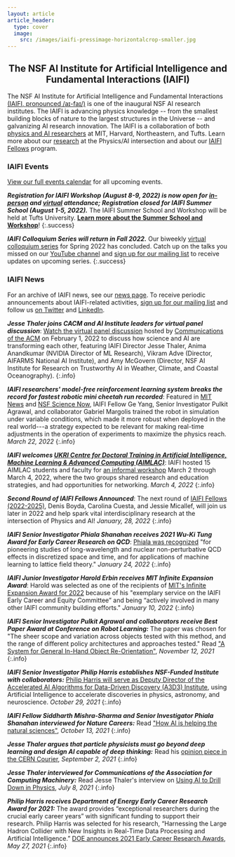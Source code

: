 ```yaml
---
layout: article
article_header:
  type: cover
  image:
    src: /images/iaifi-pressimage-horizontalcrop-smaller.jpg
---
```


<center>
<div style="max-width: 650px;">
<h2>The NSF AI Institute for Artificial Intelligence and Fundamental Interactions (IAIFI)</h2>
</div>
</center>

The NSF AI Institute for Artificial Intelligence and Fundamental Interactions [(IAIFI, pronounced /aɪ-faɪ/)](/about.html) is one of the inaugural NSF AI research institutes. The IAIFI is advancing physics knowledge -- from the smallest building blocks of nature to the largest structures in the Universe -- and galvanizing AI research innovation. The IAIFI is a collaboration of both [physics and AI researchers](/people.html) at MIT, Harvard, Northeastern, and Tufts.  Learn more about our [research](/research.html) at the Physics/AI intersection and about our [IAIFI Fellows](/fellows.html) program.

### IAIFI Events

[View our full events calendar](events-calendar.html) for all upcoming events.

***Registration for IAIFI Workshop (August 8-9, 2022) is now open for [in-person](https://iaifi-workshop-reg-fee.mit.edu/registration) and [virtual](https://forms.gle/XWDgpKP6GyNn7sNh7) attendance; Registration closed for IAIFI Summer School (August 1-5, 2022).***  The IAIFI Summer School and Workshop will be held at Tufts University. **[Learn more about the Summer School and Workshop](https://iaifi.org/phd-summer-school.html)**!
{:.success}

***IAIFI Colloquium Series will return in Fall 2022.***  Our biweekly [virtual colloquium series](events.html) for Spring 2022 has concluded. Catch up on the talks you missed on our [YouTube channel](https://youtube.com/playlist?list=PLBY0ED2StbGbd6ZhDB6Yhg2tB_jnXrxuJ) and [sign up for our mailing list](http://mailman.mit.edu/mailman/listinfo/iaifi-news) to receive updates on upcoming series.
{:.success}

### IAIFI News

For an archive of IAIFI news, see our [news page](/iaifi-news.html). To receive periodic announcements about IAIFI-related activities, [sign up for our mailing list](http://mailman.mit.edu/mailman/listinfo/iaifi-news) and follow us [on Twitter](http://www.twitter.com/iaifi_news) and [LinkedIn](https://www.linkedin.com/company/iaifi).

***Jesse Thaler joins CACM and AI Institute leaders for virtual panel discussion***: [Watch the virtual panel discussion](https://dl.acm.org/doi/10.1145/3517329) hosted by [Communications of the ACM](https://cacm.acm.org/) on February 1, 2022 to discuss how science and AI are transforming each other, featuring IAIFI Director Jesse Thaler, Anima Anandkumar (NVIDIA Director of ML Research), Vikram Adve (Director, AIFARMS National AI Institute), and Amy McGovern (Director, NSF AI Institute for Research on Trustworthy AI in Weather, Climate, and Coastal Oceanography).
{:.info}

***IAIFI researchers' model-free reinforcement learning system breaks the record for fastest robotic mini cheetah run recorded***: Featured in [MIT News](https://news.mit.edu/2022/3-questions-how-mit-mini-cheetah-learns-run-fast-0317) and [NSF Science Now](https://t.co/OWEbGuGTwG), IAIFI Fellow Ge Yang, Senior Investigator Pulkit Agrawal, and collaborator Gabriel Margolis trained the robot in simulation under variable conditions, which made it more robust when deployed in the real world---a strategy expected to be relevant for making real-time adjustments in the operation of experiments to maximize the physics reach. *March 22, 2022*
{:.info}

***IAIFI welcomes [UKRI Centre for Doctoral Training in Artificial Intelligence, Machine Learning & Advanced Computing (AIMLAC)](http://cdt-aimlac.org)***: IAIFI hosted 15 AIMLAC students and faculty for [an informal workshop](/partnerships.html#iaifi-aimlac-workshop) March 2 through March 4, 2022, where the two groups shared research and education strategies, and had opportunities for networking. *March 4, 2022*
{:.info} 

***Second Round of IAIFI Fellows Announced***: The next round of [IAIFI Fellows (2022-2025)](/current-fellows.html#2021-2025-iaifi-fellows), Denis Boyda, Carolina Cuesta, and Jessie Micallef, will join us later in 2022 and help spark vital interdisciplinary research at the intersection of Physics and AI! *January, 28, 2022*
{:.info}

***IAIFI Senior Investigator Phiala Shanahan receives 2021 Wu-Ki Tung Award for Early Career Research on QCD***: [Phiala was recognized](https://varelas.people.uic.edu/tung_award/) "for pioneering studies of long-wavelength and nuclear non-perturbative QCD effects in discretized space and time, and for applications of machine learning to lattice field theory." *January 24, 2022*
{:.info}

***IAIFI Junior Investigator Harold Erbin receives MIT Infinite Expansion Award***: Harold was selected as one of the recipients of [MIT's Infinite Expansion Award for 2022](https://science.mit.edu/about/awards/staff-excellence-awards/infinite-mile-kilometer-winners/) because of his "exemplary service on the IAIFI Early Career and Equity Committee” and being “actively involved in many other IAIFI community building efforts." *January 10, 2022*
{:.info}

***IAIFI Senior Investigator Pulkit Agrawal and collaborators receive Best Paper Award at Conference on Robot Learning:*** The paper was chosen for "The sheer scope and variation across objects tested with this method, and the range of different policy architectures and approaches tested." Read ["A System for General In-Hand Object Re-Orientation"](https://openreview.net/forum?id=7uSBJDoP7tY), *November 12, 2021*
{:.info}

***IAIFI Senior Investigator Philip Harris establishes NSF-Funded Institute with collaborators:*** [Philip Harris will serve as Deputy Director of the Accelerated AI Algorithms for Data-Driven Discovery (A3D3) Institute](https://news.mit.edu/2021/taming-data-deluge-1029), using Artificial Intelligence to accelerate discoveries in physics, astronomy, and neuroscience. *October 29, 2021*
{:.info}

***IAIFI Fellow Siddharth Mishra-Sharma and Senior Investigator Phiala Shanahan interviewed for Nature Careers:*** Read ["How AI is helping the natural sciences"](https://www.nature.com/articles/d41586-021-02762-6), *October 13, 2021*
{:.info}

***Jesse Thaler argues that particle physicists must go beyond deep learning and design AI capable of deep thinking:*** Read his [opinion piece in the CERN Courier](https://cerncourier.com/a/designing-an-ai-physicist/), *September 2, 2021*
{:.info}

***Jesse Thaler interviewed for Communications of the Association for Computing Machinery:*** Read Jesse Thaler's interview on [Using AI to Drill Down in Physics](https://cacm.acm.org/news/253847-using-ai-to-drill-down-in-physics/fulltext), *July 8, 2021*
{:.info}

***Philip Harris receives Department of Energy Early Career Research Award for 2021:*** The award provides “exceptional researchers during the crucial early career years” with significant funding to support their research. Philip Harris was selected for his research, “Harnessing the Large Hadron Collider with New Insights in Real-Time Data Processing and Artificial Intelligence.” [DOE announces 2021 Early Career Research Awards](https://science.osti.gov/early-career), *May 27, 2021*
{:.info}


<!---
***More IAIFI News:*** For an archive of IAIFI news, see our [news page](/iaifi-news.html).
--->
